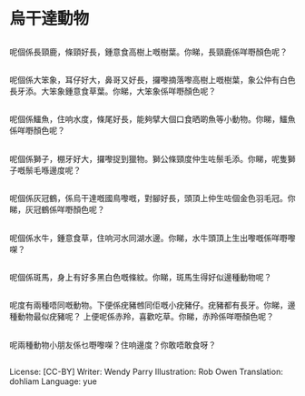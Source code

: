 # 烏干達動物

##
呢個係長頸鹿，條頸好長，鍾意食高樹上嘅樹葉。你睇，長頸鹿係咩嘢顏色呢？

##
呢個係大笨象，耳仔好大，鼻哥又好長，攞嚟摘落嚟高樹上嘅樹葉，象公仲有白色長牙添。大笨象鍾意食草葉。你睇，大笨象係咩嘢顏色呢？

##
呢個係鱷魚，住响水度，條尾好長，能夠擘大個口食晒啲魚等小動物。你睇，鱷魚係咩嘢顏色呢？

##
呢個係獅子，棚牙好大，攞嚟捉到獵物。獅公條頸度仲生咗鬃毛添。你睇，呢隻獅子嘅鬃毛喺邊度呢？

##
呢個係灰冠鶴，係烏干達嘅國鳥嚟嘅，對腳好長，頭頂上仲生咗個金色羽毛冠。你睇，灰冠鶴係咩嘢顏色呢？

##
呢個係水牛，鍾意食草，住响河水同湖水邊。你睇，水牛頭頂上生出嚟嘅係咩嘢嚟㗎？

##
呢個係斑馬，身上有好多黑白色嘅條紋。你睇，斑馬生得好似邊種動物呢？

##
呢度有兩種唔同嘅動物。下便係疣豬乸同佢嘅小疣豬仔。疣豬都有長牙。你睇，邊種動物最似疣豬呢？
上便呢係赤羚，喜歡吃草。你睇，赤羚係咩嘢顏色呢？

##
呢兩種動物小朋友係乜嘢嚟㗎？住响邊度？你敢唔敢食呀？

##
License: [CC-BY]
Writer: Wendy Parry
Illustration: Rob Owen
Translation: dohliam
Language: yue
